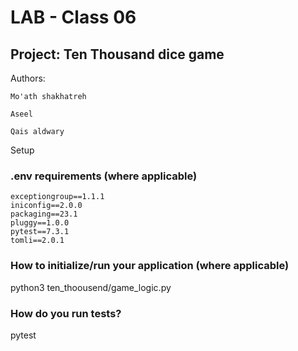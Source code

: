 # LAB - Class 06

## Project: Ten Thousand dice game

Authors: 
```
Mo'ath shakhatreh
        
Aseel 

Qais aldwary
```

Setup

### .env requirements (where applicable)
```
exceptiongroup==1.1.1
iniconfig==2.0.0
packaging==23.1
pluggy==1.0.0
pytest==7.3.1
tomli==2.0.1
```

### How to initialize/run your application (where applicable)

python3 ten_thoousend/game_logic.py

### How do you run tests?

pytest